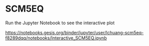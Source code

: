 # SCM5EQ
Run the Jupyter Notebook to see the interactive plot

https://notebooks.gesis.org/binder/jupyter/user/lchuang-scm5eq-f8289dqq/notebooks/Interactive_SCM5EQ.ipynb
